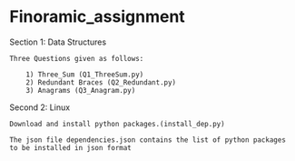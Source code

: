 # Finoramic_assignment
Section 1: Data Structures

    Three Questions given as follows:
    
        1) Three_Sum (Q1_ThreeSum.py)               
        2) Redundant Braces (Q2_Redundant.py)           
        3) Anagrams (Q3_Anagram.py)             
    
Second 2: Linux


    Download and install python packages.(install_dep.py)
    
    The json file dependencies.json contains the list of python packages to be installed in json format
    
